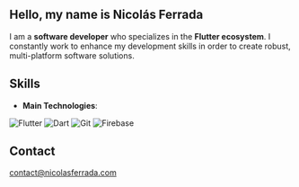 ## Hello, my name is Nicolás Ferrada

I am a **software developer** who specializes in the **Flutter ecosystem**. I constantly work to enhance my development skills in order to create robust, multi-platform software solutions.
## Skills

- **Main Technologies**: 

![Flutter](https://img.shields.io/badge/Flutter-02569B?style=for-the-badge&logo=flutter&logoColor=white) 
![Dart](https://img.shields.io/badge/Dart-0175C2?style=for-the-badge&logo=dart&logoColor=white)
![Git](https://img.shields.io/badge/GIT-E44C30?style=for-the-badge&logo=git&logoColor=white)
![Firebase](https://img.shields.io/badge/Firebase-yellow?style=for-the-badge&logo=Firebase&logoColor=white)

## Contact
contact@nicolasferrada.com

